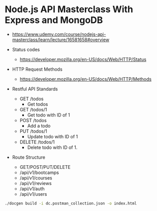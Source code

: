 # Node.js API Masterclass With Express and MongoDB

* <https://www.udemy.com/course/nodejs-api-masterclass/learn/lecture/16581658#overview>

* Status codes
  * <https://developer.mozilla.org/en-US/docs/Web/HTTP/Status>
* HTTP Request Methods
  * <https://developer.mozilla.org/en-US/docs/Web/HTTP/Methods>
* Restful API Standards
  * GET /todos
    * Get todos
  * GET /todos/1
    * Get todo with ID of 1
  * POST /todos
    * Add a todo
  * PUT /todos/1
    * Update todo with ID of 1
  * DELETE /todos/1
    * Delete todo with ID of 1.

* Route Structure
  * GET/POST/PUT/DELETE
  * /api/v1/bootcamps
  * /api/v1/courses
  * /api/v1/reviews
  * /api/v1/auth
  * /api/v1/users
  
```bash
./docgen build -i dc.postman_collection.json -o index.html  
```